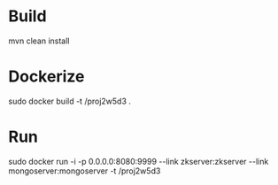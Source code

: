 # Build

mvn clean install

# Dockerize 

sudo docker build -t <username>/proj2w5d3 .

# Run

sudo docker run -i -p 0.0.0.0:8080:9999 --link zkserver:zkserver --link mongoserver:mongoserver -t <username>/proj2w5d3 


